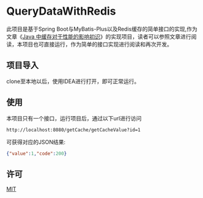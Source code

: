 # QueryDataWithRedis

此项目是基于Spring Boot与MyBatis-Plus以及Redis缓存的简单接口的实现,作为文章《[Java
中缓存对于性能的影响初识](http://oltremare.cc/2020/08/18/Java%E4%B8%AD%E7%BC%93%E5%AD%98%E5%AF%B9%E4%BA%8E%E6%80%A7%E8%83%BD%E7%9A%84%E5%BD%B1%E5%93%8D%E5%88%9D%E8%AF%86/)》的实现项目，读者可以参照文章进行阅读，本项目也可直接运行，作为简单的接口实现进行阅读和再次开发。

## 项目导入

clone至本地以后，使用IDEA进行打开，即可正常运行。

## 使用

本项目只有一个接口，运行项目后，通过以下url进行访问
```url
http://localhost:8080/getCache/getCacheValue?id=1
```

可获得对应的JSON结果:

```json
{"value":1,"code":200}
```

## 许可
[MIT](https://choosealicense.com/licenses/mit/)
